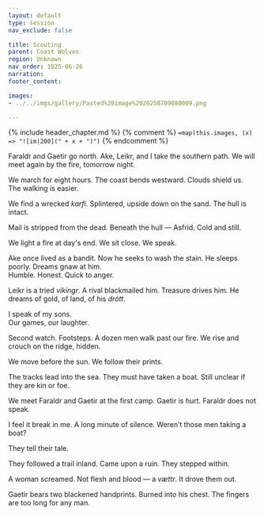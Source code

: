 ```yaml
---
layout: default
type: session
nav_exclude: false

title: Scouting
parent: Coast Wolves
region: Unknown
nav_order: 1025-06-26
narration: 
footer_content: 

images:
- ../../imgs/gallery/Pasted%20image%2020250709080009.png

---
```


{% include header_chapter.md %}
{% comment %}
`=map(this.images, (x) => "![im|200](" + x + ")")`
{% endcomment %}

Faraldr and Gaetir go north.
Ake, Leikr, and I take the southern path.
We will meet again by the fire, tomorrow night.

We march for eight hours.
The coast bends westward.
Clouds shield us.
The walking is easier.

We find a wrecked _karfi_.
Splintered, upside down on the sand.
The hull is intact.

Mail is stripped from the dead.
Beneath the hull — Asfrid.
Cold and still.

We light a fire at day's end.
We sit close.
We speak.

Ake once lived as a bandit.
Now he seeks to wash the stain.
He sleeps poorly.
Dreams gnaw at him.  
Humble. Honest. Quick to anger.

Leikr is a tried _víkingr_.
A rival blackmailed him.
Treasure drives him.
He dreams of gold, of land, of his _drótt_.

I speak of my sons.  
Our games, our laughter.

Second watch.
Footsteps.
A dozen men walk past our fire.
We rise and crouch on the ridge, hidden.

We move before the sun.
We follow their prints.

The tracks lead into the sea.
They must have taken a boat.
Still unclear if they are kin or foe.

We meet Faraldr and Gaetir at the first camp.
Gaetir is hurt.
Faraldr does not speak.

I feel it break in me.
A long minute of silence.
Weren’t those men taking a boat?

They tell their tale.

They followed a trail inland.
Came upon a ruin.
They stepped within.

A woman screamed.
Not flesh and blood — a _vættr_.
It drove them out.

Gaetir bears two blackened handprints.
Burned into his chest.
The fingers are too long for any man.

